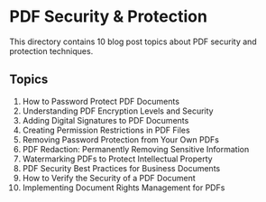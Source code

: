 # PDF Security & Protection
This directory contains 10 blog post topics about PDF security and protection techniques.

## Topics

1. How to Password Protect PDF Documents
2. Understanding PDF Encryption Levels and Security
3. Adding Digital Signatures to PDF Documents
4. Creating Permission Restrictions in PDF Files
5. Removing Password Protection from Your Own PDFs
6. PDF Redaction: Permanently Removing Sensitive Information
7. Watermarking PDFs to Protect Intellectual Property
8. PDF Security Best Practices for Business Documents
9. How to Verify the Security of a PDF Document
10. Implementing Document Rights Management for PDFs
